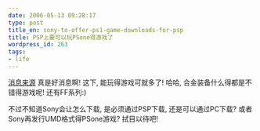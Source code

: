 ```yaml
---
date: 2006-05-13 09:28:17
type: post
title_en: sony-to-offer-ps1-game-downloads-for-psp
title: PSP上要可以玩PSone得游戏了
wordpress_id: 263
tags:
- life
---
```


[消息来源](http://www.portagame.com/psp/2006/05/08/sony_to_offer_ps1_game_downloads_for_psp)
真是好消息啊! 这下, 能玩得游戏可就多了! 哈哈, 合金装备什么得都是不错得游戏呢! 还有FF系列:)

不过不知道Sony会让怎么下载, 是必须通过PSP下载, 还是可以通过PC下载? 或者Sony再发行UMD格式得PSone游戏? 拭目以待吧!
